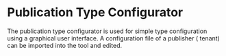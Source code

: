 # Publication Type Configurator

The publication type configurator is used for simple type configuration using a graphical user interface. A configuration file of a publisher ( tenant) can be imported into the tool and edited.
